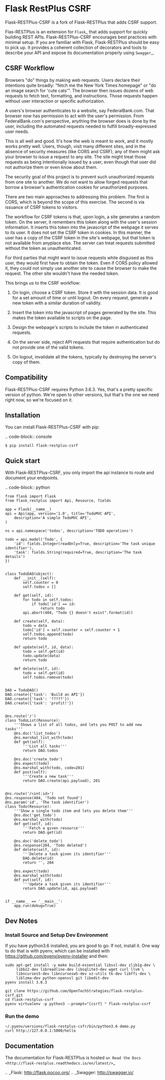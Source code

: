 # Flask RestPlus CSRF

Flask-RESTPlus-CSRF is a fork of Flask-RESTPlus that adds CSRF support.

Flas-RESTPlus is an extension for `Flask`_ that adds support for
quickly building REST APIs.  Flask-RESTPlus-CSRF encourages best
practices with minimal setup.  If you are familiar with Flask,
Flask-RESTPlus should be easy to pick up.  It provides a coherent
collection of decorators and tools to describe your API and expose its
documentation properly using `Swagger`_.

## CSRF Workflow

Browsers "do" things by making web requests.  Users declare their
intentions quite broadly: "fetch me the New York Times homepage" or
"do an image search for 'cute cats'".  The browser then issues dozens
of web requests to fetch text, formatting, and instructions.  Those
requests happen without user interaction or specific authorization.

A users's browser authenticates to a website, say FederalBank.com.
That browser now has permission to act with the user's permission.
From FederalBank.com's perspective, anything the browser does is done
by the user, including the automated requests needed to fulfill
broadly-expressed user needs.

This is all well and good.  It's how the web is meant to work, and it
mostly works pretty well.  Users, though, visit many different sites,
and in the absence of security measures (like CORS and CSRF), any of
them might ask your browser to issue a request to any site.  The site
might treat those requests as being intentionally issued by a user,
even though that user did not authorize them or even know about them.

The security goal of this project is to prevent such unauthorized
requests from one site to another. We do not want to allow forged
requests that borrow a browser's authentication cookies for
unauthorized purposes.

There are two main approaches to addressing this problem.  The first
is CORS, which is beyond the scope of this exercise.  The second is
via issuance of CSRF tokens to visitors.

The workflow for CSRF tokens is that, upon login, a site generates a
random token.  On the server, it remembers this token along with the
user's session information.  It inserts this token into the javascript
of the webpage it serves to its user.  It does not set the CSRF token
in cookies.  In this manner, the user has a copy of the CSRF token in
the site's webpage, but that token is not available from anyplace
else.  The server can treat requests submitted without the token as
unauthenticated.

For third parties that might want to issue requests while disguised as
this user, they would first have to obtain the token.  Even if CORS
policy allowed it, they could not simply use another site to cause the
browser to make the request.  The other site wouldn't have the needed
token.

This brings us to the CSRF workflow:

1) On login, choose a CSRF token.  Store it with the session data.  It
   is good for a set amount of time or until logout.  On every
   request, generate a new token with a similar duration of validity.

2) Insert the token into the javascript of pages generated by the
   site.  This makes the token available to scripts on the page.

3) Design the webpage's scripts to include the token in authenticated
   requests.

4) On the server side, reject API requests that require authentication
   but do not provide one of the valid tokens.

5) On logout, invalidate all the tokens, typically by destroying the
   server's copy of them.


## Compatibility


Flask-RESTPlus-CSRF requires Python 3.6.3.  Yes, that's a pretty
specific version of python.  We're open to other versions, but that's
the one we need right now, so we're focused on it.


## Installation

You can install Flask-RESTPlus-CSRF with pip:

.. code-block:: console

    $ pip install flask-restplus-csrf


## Quick start

With Flask-RESTPlus-CSRF, you only import the api instance to route
and document your endpoints.

.. code-block:: python

    from flask import Flask
    from flask_restplus import Api, Resource, fields

    app = Flask(__name__)
    api = Api(app, version='1.0', title='TodoMVC API',
        description='A simple TodoMVC API',
    )

    ns = api.namespace('todos', description='TODO operations')

    todo = api.model('Todo', {
        'id': fields.Integer(readOnly=True, description='The task unique identifier'),
        'task': fields.String(required=True, description='The task details')
    })


    class TodoDAO(object):
        def __init__(self):
            self.counter = 0
            self.todos = []

        def get(self, id):
            for todo in self.todos:
                if todo['id'] == id:
                    return todo
            api.abort(404, "Todo {} doesn't exist".format(id))

        def create(self, data):
            todo = data
            todo['id'] = self.counter = self.counter + 1
            self.todos.append(todo)
            return todo

        def update(self, id, data):
            todo = self.get(id)
            todo.update(data)
            return todo

        def delete(self, id):
            todo = self.get(id)
            self.todos.remove(todo)


    DAO = TodoDAO()
    DAO.create({'task': 'Build an API'})
    DAO.create({'task': '?????'})
    DAO.create({'task': 'profit!'})


    @ns.route('/')
    class TodoList(Resource):
        '''Shows a list of all todos, and lets you POST to add new tasks'''
        @ns.doc('list_todos')
        @ns.marshal_list_with(todo)
        def get(self):
            '''List all tasks'''
            return DAO.todos

        @ns.doc('create_todo')
        @ns.expect(todo)
        @ns.marshal_with(todo, code=201)
        def post(self):
            '''Create a new task'''
            return DAO.create(api.payload), 201


    @ns.route('/<int:id>')
    @ns.response(404, 'Todo not found')
    @ns.param('id', 'The task identifier')
    class Todo(Resource):
        '''Show a single todo item and lets you delete them'''
        @ns.doc('get_todo')
        @ns.marshal_with(todo)
        def get(self, id):
            '''Fetch a given resource'''
            return DAO.get(id)

        @ns.doc('delete_todo')
        @ns.response(204, 'Todo deleted')
        def delete(self, id):
            '''Delete a task given its identifier'''
            DAO.delete(id)
            return '', 204

        @ns.expect(todo)
        @ns.marshal_with(todo)
        def put(self, id):
            '''Update a task given its identifier'''
            return DAO.update(id, api.payload)


    if __name__ == '__main__':
        app.run(debug=True)


## Dev Notes

### Install Source and Setup Dev Environment

If you have python3.6 installed, you are good to go.  If not, install
it.  One way to do that is with pyenv, which can be installed with
https://github.com/pyenv/pyenv-installer and then:

    sudo apt-get install -y make build-essential libssl-dev zlib1g-dev \
         libbz2-dev libreadline-dev libsqlite3-dev wget curl llvm \
         libncurses5-dev libncursesw5-dev xz-utils tk-dev libffi-dev \
         liblzma-dev python-openssl git libedit-dev
    pyenv install 3.6.3

    git clone https://github.com/OpenTechStrategies/flask-restplus-csrf.git
    cd flask-restplus-csrf
    pyenv virtualenv -p python3 --prompt="[csrf] " flask-restplus-csrf

### Run the demo

    ~/.pyenv/versions/flask-restplus-csfr/bin/python3.6 demo.py
    curl http://127.0.0.1:5000/hello

## Documentation

The documentation for Flask-RESTPlus is hosted `on Read the Docs
<http://flask-restplus.readthedocs.io/en/latest/>`_


.. _Flask: http://flask.pocoo.org/
.. _Swagger: http://swagger.io/
